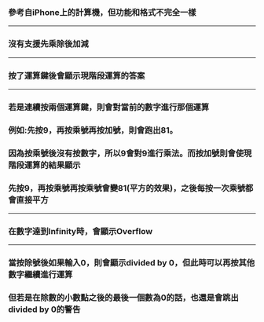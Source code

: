 ### 參考自iPhone上的計算機，但功能和格式不完全一樣
---
### 沒有支援先乘除後加減
---
### 按了運算鍵後會顯示現階段運算的答案
---
### 若是連續按兩個運算鍵，則會對當前的數字進行那個運算
### 例如:先按9，再按乘號再按加號，則會跑出81。
### 因為按乘號後沒有按數字，所以9會對9進行乘法。而按加號則會使現階段運算的結果顯示
### 先按9，再按乘號再按乘號會變81(平方的效果)，之後每按一次乘號都會直接平方
---
### 在數字達到Infinity時，會顯示Overflow
---
### 當按除號後如果輸入0，則會顯示divided by 0，但此時可以再按其他數字繼續進行運算
### 但若是在除數的小數點之後的最後一個數為0的話，也還是會跳出divided by 0的警告